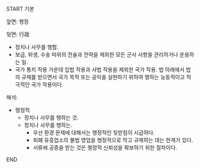 START
기본

앞면:
행정


뒷면:
行政
- 정치나 사무를 행함.
- 보급, 위생, 수송 따위의 전술과 전략을 제외한 모든 군사 사항을 관리하거나 운용하는 일.
- 국가 통치 작용 가운데 입법 작용과 사법 작용을 제외한 국가 작용. 법 아래에서 법의 규제를 받으면서 국가 목적 또는 공익을 실현하기 위하여 행하는 능동적이고 적극적인 국가 작용이다.

해석:
- 행정적
	- 정치나 사무를 행하는 것.
	- 정치나 사무를 행하는.
		- 우선 환경 문제에 대해서는 행정적인 뒷받침이 시급하다.
		- 퇴폐 유흥업소의 불법 영업을 행정적으로 막고 규제하는 데는 한계가 있다.
		- 서류에 공증을 받는 것은 행정적 신뢰성을 확보하기 위한 절차이다.
<!--ID: 1743589277575-->
END